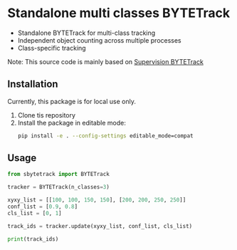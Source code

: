 # Standalone multi classes BYTETrack

- Standalone BYTETrack for multi-class tracking
- Independent object counting across multiple processes
- Class-specific tracking

Note: This source code is mainly based on [Supervision BYTETrack](https://github.com/roboflow/supervision)

## Installation

Currently, this package is for local use only.

1. Clone tis repository
2. Install the package in editable mode:
   ```bash
   pip install -e . --config-settings editable_mode=compat
   ```

## Usage

```python
from sbytetrack import BYTETrack

tracker = BYTETrack(n_classes=3)

xyxy_list = [[100, 100, 150, 150], [200, 200, 250, 250]]
conf_list = [0.9, 0.8]
cls_list = [0, 1]

track_ids = tracker.update(xyxy_list, conf_list, cls_list)

print(track_ids)
```

